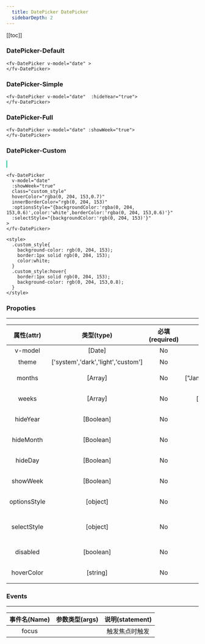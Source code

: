```yaml
---
  title: DatePicker DatePicker
  sidebarDepth: 2
---
```

  
[[toc]]

<style>
  .custom_style{
    background-color: rgb(0, 204, 153);
    border:1px solid rgb(0, 204, 153);
    color:white;
  }
  .custom_style:hover{
    border:1px solid rgb(0, 204, 153);
    background-color: rgb(0, 204, 153,0.8);
  }
</style>

<script>
  export default {
    data(){
      return {
        theme:0,
        date:new Date()
      }
    },
    computed:{
      $theme(){
        return !this.theme?'light':'dark';
      },
      divStyle(){
        if (this.$theme=='light'){
          return {
            backgroundColor:'#fff',
            padding:'20px',
            color:'#000',
          }
        }else{
          return {
            backgroundColor:'#000',
            padding:'20px',
            color:'#fff',
          }
        }
      },
    }
  }
</script>

### DatePicker-Default

<ClientOnly>
<fv-DatePicker style="width:150px" v-model="date" >
</fv-DatePicker>
</ClientOnly>

``` vue
<fv-DatePicker v-model="date" >
</fv-DatePicker>
```

### DatePicker-Simple

<ClientOnly>
<fv-DatePicker v-model="date" :hideYear="true">
</fv-DatePicker>
</ClientOnly>

``` vue
<fv-DatePicker v-model="date"  :hideYear="true">
</fv-DatePicker>
```

### DatePicker-Full

<ClientOnly>
<fv-DatePicker v-model="date"  :showWeek="true">
</fv-DatePicker>
</ClientOnly>

``` vue
<fv-DatePicker v-model="date" :showWeek="true">
</fv-DatePicker>
```

### DatePicker-Custom

<ClientOnly>
<fv-DatePicker 
v-model="date" 
:showWeek="true" 
class="custom_style" 
hoverColor="rgba(0, 204, 153,0.7)"
innerBorderColor="rgb(0, 204, 153)"
:optionsStyle="{backgroundColor:'rgba(0, 204, 153,0.3)',color:'white',borderColor:'rgba(0, 204, 153,0.3)'}"
:selectStyle="{backgroundColor:'rgb(0, 204, 153)'}"
>
</fv-DatePicker>
</ClientOnly>

``` vue
<fv-DatePicker 
  v-model="date" 
  :showWeek="true" 
  class="custom_style" 
  hoverColor="rgba(0, 204, 153,0.7)"
  innerBorderColor="rgb(0, 204, 153)"
  :optionsStyle="{backgroundColor:'rgba(0, 204, 153,0.6)',color:'white',borderColor:'rgba(0, 204, 153,0.6)'}"
  :selectStyle="{backgroundColor:'rgb(0, 204, 153)'}"
>
</fv-DatePicker>

<style>
  .custom_style{
    background-color: rgb(0, 204, 153);
    border:1px solid rgb(0, 204, 153);
    color:white;
  }
  .custom_style:hover{
    border:1px solid rgb(0, 204, 153);
    background-color: rgb(0, 204, 153,0.8);
  }
</style>
```


### Propoties
---
| 属性(attr)  |             类型(type)             | 必填(required) | 默认值(default) |     说明(statement)     |
|:-----------:|:----------------------------------:|:--------------:|:---------------:|:-----------------------:|
|  v-model           |     [Date]                               |            No | Date(1970,0,1)                 |       绑定的时间                  |
| theme | ['system','dark','light','custom'] | No | 'system' | 主题色 |
| months | [Array] | No | ["January","February",...] | 月份显示数组 |
| weeks | [Array] | No | ["Sun.","Mon."...] | 星期显示输出 |
| hideYear | [Boolean] | No | false | 是否隐藏年份 |
| hideMonth | [Boolean] | No | false | 是否隐藏月份 |
| hideDay | [Boolean] | No | false | 是否隐藏天数 |
| showWeek | [Boolean] | No | false | 是否显示星期 |
| optionsStyle | [object] | No | {} | 选项菜单样式 |
| selectStyle | [object] | No | {} | 选项菜单中间选项蒙版样式 |
| disabled | [boolean] | No | false | 是否禁用选项框 |
| hoverColor | [string] | No | undefined | 选项的Hover值 |

### Events
---
| 事件名(Name) | 参数类型(args) | 说明(statement) |
|:------------:|:--------------:|:---------------:|
| focus        |                |  触发焦点时触发 |
  
